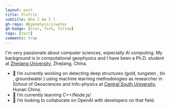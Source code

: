 ```yaml
---
layout: post
title: Profile
subtitle: Who I Am I ?
gh-repo: WEgeophysics/watex
gh-badge: [star, fork, follow]
tags: [test]
comments: true
---
```



I'm very passionate about computer sciences, especially AI computing. My background is in computational geophysics and I have been a Ph.D. student at [Zhejiang University](https://www.zju.edu.cn/), 
Zhejiang, China.

- 🔭 I’m currently working on detecting deep structures (gold, tungsten , tin , groundwater ) using machine learning methodologies as 
researcher in School of Geosciences and Info-physics at [Central South University](https://en.csu.edu.cn/), Hunan China.  
- 🌱 I’m currently learning C++/Node.js/ 
- 👯 I’m looking to collaborate on OpenAI with developers on that field. 

